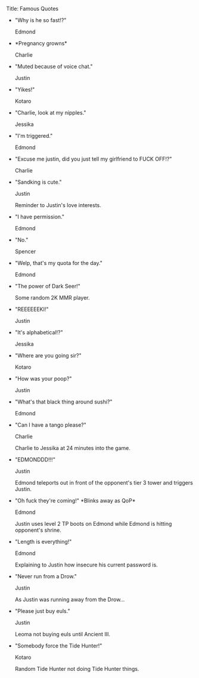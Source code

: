 Title: Famous Quotes

<ul>
    <li><div class="card">
        <div class="card-content">
            <p class="title">
                "Why is he so fast!?"
            </p>
            <p class="subtitle">
                Edmond
            </p>
        </div>
    </div></li>
    <li><div class="card">
        <div class="card-content">
            <p class="title">
                *Pregnancy growns*
            </p>
            <p class="subtitle">
                Charlie
            </p>
        </div>
    </div></li>
    <li><div class="card">
        <div class="card-content">
            <p class="title">
                "Muted because of voice chat."
            </p>
            <p class="subtitle">
                Justin
            </p>
        </div>
    </div></li>
    <li><div class="card">
        <div class="card-content">
            <p class="title">
                "Yikes!"
            </p>
            <p class="subtitle">
                Kotaro
            </p>
        </div>
    </div></li>
    <li><div class="card">
        <div class="card-content">
            <p class="title">
                "Charlie, look at my nipples."
            </p>
            <p class="subtitle">
                Jessika
            </p>
        </div>
    </div></li>
    <li><div class="card">
        <div class="card-content">
            <p class="title">
                "I'm triggered."
            </p>
            <p class="subtitle">
                Edmond
            </p>
        </div>
    </div></li>
    <li><div class="card">
        <div class="card-content">
            <p class="title">
                "Excuse me justin, did you just tell my girlfriend to FUCK OFF!?"
            </p>
            <p class="subtitle">
                Charlie
            </p>
        </div>
    </div></li>
    <li><div class="card">
        <div class="card-content">
            <p class="title">
                "Sandking is cute."
            </p>
            <p class="subtitle">
                Justin
            </p>
            <footer class="card-footer">
                <p class="footer-card-item">
                    Reminder to Justin's love interests.
                </p>
            </footer>
        </div>
    </div></li>
    <li><div class="card">
        <div class="card-content">
            <p class="title">
                "I have permission."
            </p>
            <p class="subtitle">
                Edmond
            </p>
        </div>
    </div></li>
    <li><div class="card">
        <div class="card-content">
            <p class="title">
                "No."
            </p>
            <p class="subtitle">
                Spencer
            </p>
        </div>
    </div></li>
    <li><div class="card">
        <div class="card-content">
            <p class="title">
                "Welp, that's my quota for the day."
            </p>
            <p class="subtitle">
                Edmond
            </p>
        </div>
    </div></li>
    <li><div class="card">
        <div class="card-content">
            <p class="title">
                "The power of Dark Seer!"
            </p>
            <p class="subtitle">
                Some random 2K MMR player.
            </p>
        </div>
    </div></li>
    <li><div class="card">
        <div class="card-content">
            <p class="title">
                "REEEEEEKI!"
            </p>
            <p class="subtitle">
                Justin
            </p>
        </div>
    </div></li>
    <li><div class="card">
        <div class="card-content">
            <p class="title">
                "It's alphabetical!?"
            </p>
            <p class="subtitle">
                Jessika
            </p>
        </div>
    </div></li>
    <li><div class="card">
        <div class="card-content">
            <p class="title">
                "Where are you going sir?"
            </p>
            <p class="subtitle">
                Kotaro
            </p>
        </div>
    </div></li>
    <li><div class="card">
        <div class="card-content">
            <p class="title">
                "How was your poop?"
            </p>
            <p class="subtitle">
                Justin
            </p>
        </div>
    </div></li>
    <li><div class="card">
        <div class="card-content">
            <p class="title">
                "What's that black thing around sushi?"
            </p>
            <p class="subtitle">
                Edmond
            </p>
        </div>
    </div></li>
    <li><div class="card">
        <div class="card-content">
            <p class="title">
                "Can I have a tango please?"
            </p>
            <p class="subtitle">
                Charlie
            </p>
            <footer class="card-footer">
                <p class="footer-card-item">
                    Charlie to Jessika at 24 minutes into the game.
                </p>
            </footer>
        </div>
    </div></li>
    <li><div class="card">
        <div class="card-content">
            <p class="title">
                "EDMONDDD!!!"
            </p>
            <p class="subtitle">
                Justin
            </p>
            <footer class="card-footer">
                <p class="footer-card-item">
                    Edmond teleports out in front of the opponent's tier 3 tower and triggers Justin.
                </p>
            </footer>
        </div>
    </div></li>
    <li><div class="card">
        <div class="card-content">
            <p class="title">
                "Oh fuck they're coming!" *Blinks away as QoP*
            </p>
            <p class="subtitle">
                Edmond
            </p>
            <footer class="card-footer">
                <p class="footer-card-item">
                    Justin uses level 2 TP boots on Edmond while Edmond is hitting opponent's shrine.
                </p>
            </footer>
        </div>
    </div></li>
    <li><div class="card">
        <div class="card-content">
            <p class="title">
                "Length is everything!"
            </p>
            <p class="subtitle">
                Edmond
            </p>
            <footer class="card-footer">
                <p class="footer-card-item">
                    Explaining to Justin how insecure his current password is.
                </p>
            </footer>
        </div>
    </div></li>
    <li><div class="card">
        <div class="card-content">
            <p class="title">
                "Never run from a Drow."
            </p>
            <p class="subtitle">
                Justin
            </p>
            <footer class="card-footer">
                <p class="footer-card-item">
                    As Justin was running away from the Drow...
                </p>
            </footer>
        </div>
    </div></li>
    <li><div class="card">
        <div class="card-content">
            <p class="title">
                "Please just buy euls."
            </p>
            <p class="subtitle">
                Justin
            </p>
            <footer class="card-footer">
                <p class="footer-card-item">
                    Leoma not buying euls until Ancient III.
                </p>
            </footer>
        </div>
    </div></li>
    <li><div class="card">
        <div class="card-content">
            <p class="title">
                "Somebody force the Tide Hunter!"
            </p>
            <p class="subtitle">
                Kotaro
            </p>
            <footer class="card-footer">
                <p class="footer-card-item">
                    Random Tide Hunter not doing Tide Hunter things.
                </p>
            </footer>
        </div>
    </div></li>
</ul>
